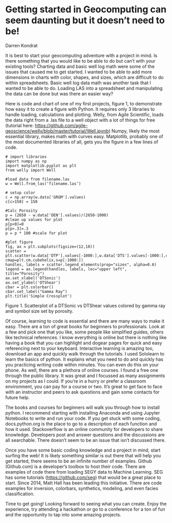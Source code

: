 # Getting started in Geocomputing can seem daunting but it doesn’t need to be!

Darren Kondrat

It is best to start your geocomputing adventure with a project in mind. Is there something that you would like to be able to do but can’t with your existing tools? Charting data and basic well log math were some of the issues that caused me to get started.  I wanted to be able to add more dimensions in charts with color, shapes, and sizes, which are difficult to do within spreadsheets. Basic well log data math was another task that I wanted to be able to do. Loading LAS into a spreadsheet and manipulating the data can be done but was there an easier way?

Here is code and chart of one of my first projects, figure 1, to demonstrate how easy it to create a figure with Python. It requires only 3 libraries to handle loading, calculations and plotting. Welly, from Agile Scientific, loads the data right from a .las file to a well object with a lot of things for free (tutorial here: https://github.com/agile-geoscience/welly/blob/master/tutorial/Well.ipynb) Numpy, likely the most essential library, makes math with curves easy. Matplotlib, probably one of the most documented libraries of all, gets you the figure in a few lines of code.

    # import libraries
    import numpy as np
    import matplotlib.pyplot as plt
    from welly import Well

    #load data from filename.las
    w = Well.from_las(‘filename.las’)

    # setup color
    c = np.array(w.data['GRGM'].values)
    c[c>150] = 150

    #Calc Porosity
    p = (2650 - w.data['DEN'].values)/(2650-1000)
    #clean up values for plot
    p[p<0]=0
    p[p>.3]=.3
    p = p * 100 #scale for plot

    #plot figure
    fig, ax = plt.subplots(figsize=(12,10))
    scatter = plt.scatter(w.data['DTP'].values[-1000:],w.data['DTS'].values[-1000:],c=c[-1000:],
    cmap=plt.cm.cubehelix,s=p[-1000:])
    handles, labels = scatter.legend_elements(prop="sizes", alpha=0.6)
    legend = ax.legend(handles, labels, loc="upper left", title="Porosity")
    ax.set_xlabel('DTSonic')
    ax.set_ylabel('DTShear')
    cbar = plt.colorbar()
    cbar.set_label("Gamma Ray")
    plt.title('Simple Crossplot')

Figure 1. Scatterplot of a DTSonic vs DTShear values colored by gamma ray and symbol size set by porosity.

Of course, learning to code is essential and there are many ways to make it easy. There are a ton of great books for beginners to professionals. Look at a few and pick one that you like, some people like simplified guides, others like technical references. I know everything is online but there is nothing like having a book that you can highlight and dogear pages for quick and easy referencing next to your keyboard. Interactive learning is amazing too, download an app and quickly walk through the tutorials. I used Sololearn to learn the basics of python. It explains what you need to do and quickly has you practicing writing code within minutes. You can even do this on your phone. As well, there are a plethora of online courses. I found a free one through the public library. It was great and I focussed as many assignments on my projects as I could. If you’re in a hurry or prefer a classroom environment, you can pay for a course or two. It’s great to get face to face with an instructor and peers to ask questions and gain some contacts for future help.

The books and courses for beginners will walk you through how to install python. I recommend starting with installing Anaconda and using Jupyter Notebooks to write and run your code. If you get stuck with some coding, docs.python.org is the place to go to a description of each function and how it used. Stackoverflow is an online community for developers to share knowledge. Developers post and answer questions and the discussions are all searchable. There doesn’t seem to be an issue that isn’t discussed there.

Once you have some basic coding knowledge and a project in mind, start surfing the web! It is likely something similar is out there that will help you get started, there seems to be an infinite number of examples.  Github (Github.com) is a developer’s toolbox to host their code. There are examples of code there from loading SEGY data to Machine Learning.  SEG has some tutorials (https://github.com/seg)  that would be a great place to start. Since 2014, Matt Hall has been leading this initiative. There are code examples for inversion, colorbars, synthetics, modeling, and even facies classification.

Time to get going! Looking forward to seeing what you can create. Enjoy the experience, try attending a hackathon or go to a conference for a ton of fun and the opportunity to tap into some amazing projects.
